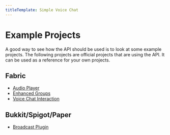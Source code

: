 ```yaml
---
titleTemplate: Simple Voice Chat
---
```


# Example Projects

A good way to see how the API should be used is to look at some example projects.
The following projects are official projects that are using the API.
It can be used as a reference for your own projects.

## Fabric

- [Audio Player](https://github.com/henkelmax/audio-player)
- [Enhanced Groups](https://github.com/henkelmax/enhanced-groups)
- [Voice Chat Interaction](https://github.com/henkelmax/voicechat-interaction)


## Bukkit/Spigot/Paper

- [Broadcast Plugin](https://github.com/henkelmax/voicechat-broadcast-plugin)
